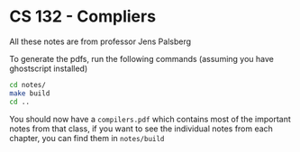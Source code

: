 # CS 132 - Compliers

All these notes are from professor Jens Palsberg

To generate the pdfs, run the following commands (assuming you have 
ghostscript installed)

```bash
cd notes/ 
make build 
cd ..
```

You should now have a `compilers.pdf` which contains most of the important notes 
from that class, if you want to see the individual notes from each chapter, you can find
them in `notes/build`
